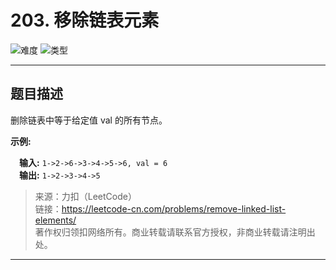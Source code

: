 # 203. 移除链表元素

![难度](https://img.shields.io/badge/难度-简单-5cb85c.svg?logo=leetcode&style=flat)  ![类型](https://img.shields.io/badge/类型-链表-violet.svg?style=flat)

---

## 题目描述

删除链表中等于给定值 val 的所有节点。

**示例:**

&emsp;**输入:** `1->2->6->3->4->5->6, val = 6`  
&emsp;**输出:** `1->2->3->4->5`

> 来源：力扣（LeetCode）  
> 链接：https://leetcode-cn.com/problems/remove-linked-list-elements/  
> 著作权归领扣网络所有。商业转载请联系官方授权，非商业转载请注明出处。  

---
